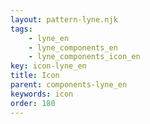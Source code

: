 ```yaml
---
layout: pattern-lyne.njk
tags: 
    - lyne_en
    - lyne_components_en
    - lyne_components_icon_en
key: icon-lyne_en
title: Icon
parent: components-lyne_en
keywords: icon
order: 180
---
```

